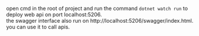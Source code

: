 open cmd in the root of project and run the command ```dotnet watch run``` to deploy web api on port localhost:5206.   
the swagger interface also run on http://localhost:5206/swagger/index.html. you can use it to call apis.
